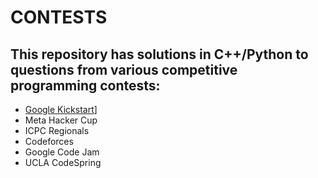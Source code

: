 # CONTESTS
## This repository has solutions in C++/Python to questions from various competitive programming contests:
 - [Google Kickstart](https://github.com/sashankshukla/CONTESTS/Kickstart)]
 - Meta Hacker Cup
 - ICPC Regionals
 - Codeforces
 - Google Code Jam
 - UCLA CodeSpring
